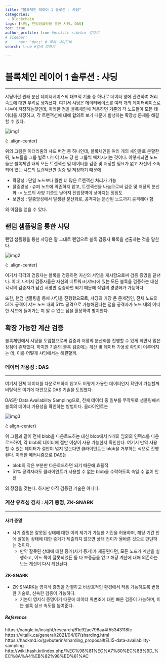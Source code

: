 ```yaml
---
title: "블록체인 레이어 1 솔루션 : 샤딩"
categories:
 - Blockchain
tags: [샤딩, 랜덤샘플링을 통한 샤딩, DAS] 
toc: true
author_profile: true #profile sidebar 감추기
# sidebar:
#     nav: "docs" # 목차 사이드바
search: true #검색 피하기

---
```




# 블록체인 레이어 1 솔루션 : 샤딩

---

샤딩이란 원래 분산 데이터베이스의 대표적 기술 중 하나로 데이터 양에 관련하여 처리 속도에 대한 우려로 생겨났다. 여기서 샤딩은 데이터베이스를 여러 개의 데이터베이스로 나누며 저장하는것인데, 이러한 점을 블록체인에 적용하면 기존의 각 노드들이 모든 데이터를 저장하고, 각 트랜잭션에 대해 합의로 보기 때문에 발생하는 확장성 문제를 해결할 수 있다.

![img1](../../images/2022-09-02-sharding/img1.png)

{: .align-center}

위의 그림은 이더리움의 샤드 버전 중 하나인데, 블록체인을 여러 개의 체인들로 분할한 뒤, 노드들을 그룹 별로 나누어 샤드 당 한 그룹씩 배치시키는 것이다. 이렇게되면 노드들은 블록체인 내의 모든 트랜잭션 및 데이터를 검증 및 저장할 필요가 없고 자신이 소속되어 있는 샤드의 트랜잭션만 검증 및 저장하기 때문에 

- 확장성 : 단일 노드보다 훨씬 더 많은 트랜잭션 처리가 가능
- 탈중앙성 : 슈퍼 노드에 의존하지 않고, 트랜잭션을 나눔으로써 검증 및 저장의 분산화 -> 노드의 사양 기준도 낮아져 진입장벽이 낮아지는 장점도
- 보안성 : 탈중앙성에서 발생된 분산화로, 공격자는 분산된 노드까지 공격해야 함

의 이점을 얻을 수 있다.



## 랜덤 샘플링을 통한 샤딩

랜덤 샘플링을 통한 샤딩은 말 그대로 랜덤으로 블록 검증자 목록을 선출하는 것을 말한다.

![img2](../../images/2022-09-02-sharding/img2.png)

{: .align-center}

여기서 각각의 검증자는 블록을 검증하면 자신의 서명을 게시함으로써 검증 증명을 끝낸다. 이때, 나머지 검증자들은 자신의 네트워크(샤드)에 있는 모든 블록을 검증하는 대신 각각의 검증자가 남긴 서명만 검증하면 되기 때문에 작업의 경량화가 가능하다. 

또한, 랜덤 샘플링을 통해 샤딩을 진행했으므로, 샤딩의 가장 큰 문제점인, 전체 노드의 51% 공격이 샤드 노드 내의 51% 공격으로 가능해진다는 점을 공격자가 노드 내의 어떠한 샤드에 들어가는 지 알 수 없는 점을 활용하여 방지한다.



## 확장 가능한 계산 검증

블록체인에서 샤딩을 도입함으로써 검증과 저장의 분산화를 진행할 수 있게 되면서 많은 장점이 존재했다. 하지만 기존의 블록 검증에는 계산 및 데이터 가용성 확인이 이루어지는 데, 이를 어떻게 샤딩에서는 해결할까.



### 데이터 가용성  : DAS

----

여기서 전체 데이터를 다운로드하지 않고도 어떻게 가용한 데이터인지 확인이 가능할까. 비탈릭은 여기에 대안으로 DAS 기술을 도입했다.

DAS란 Data Availability Sampling으로, 전체 데이터 중 일부를 무작위로 샘플링해서 블록의 데이터 가용성을 확인하는 방법이다. 클라이언트는 

![img3](../../images/2022-09-02-sharding/img3.png)

{: align-center}

위 그림과 같이 전체 blob을 다운로드하는 대신 blob에서 N개의 임의의 인덱스를 다운로드하여, 각 blob의 데이터에 절반 이상이 사용 가능한지 확인한다. 여기서 만약 사용할 수 있는 데이터가 절반이 넘지 않는다면 클라이언트는 blob을 거부하는 식으로 진행된다. 이러한 메커니즘으로 DAS는

- blob의 작은 부분만 다운로드하면 되기 때문에 효율적
- 51% 공격자라도 클라이언트가 사용할 수 없는 blob을 수락하도록 속일 수 없어 안전

의 장점을 갖는다. 하지만 아직 검증된 기술은 아니다.



### 계산 유효성 검사 : 사기 증명, ZK-SNARK

---



#### 사기 증명

- 사기 증명은 잘못된 상태에 대한 이의 제기가 가능한 기간을 허용하며, 해당 기간 안에 잘못된 상태에 대한 증거가 제출되지 않으면 상태 전이가 올바른 것으로 판단하는 것이다.
  - 만약 잘못된 상태에 대한 증거(사기 증거)가 제출된다면, 모든 노드가 계산을 실행하고, 어느 쪽이 잘못되었든 둘 다 보증금을 잃고 해당 계산에 대해 의존하는 모든 계산이 다시 계산된다.



#### ZK-SNARK

- ZK-SNARK는 영지식 증명을 간결하고 비상호적인 환경에서 적용 가능하도록 변형한 기술로, 신속한 검증이 가능하다.
  - 기본이 영지식 증명이기 때문에 데이터 위변조에 대한 빠른 검증이 가능하며, 이는 블록 싱크 속도를 높여준다.





<div class="notice">
  <h5>Reference</h5>
  <a>https://xangle.io/insight/research/61c92ae798aa4f55343118fc</a>
  <br>
  <a>https://vitalik.ca/general/2021/04/07/sharding.html</a>
  <br>
  <a>https://hackmd.io/@vbuterin/sharding_proposal#ELI5-data-availability-sampling</a>
  <br>
  <a>http://wiki.hash.kr/index.php/%EC%98%81%EC%A7%80%EC%8B%9D_%EC%8A%A4%EB%82%98%ED%81%AC</a>
  <br>
</div>